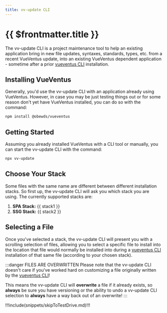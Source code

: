 ```yaml
---
title: vv-update CLI
---
```


<script setup>

    import DocsPackageVersion from '../../src/views/compos/DocsPackageVersion.vue'
    import cliData from '../../cli/helpers/cliData.mjs'

    const stack1 = cliData.stacks.vueTwViteTs.name
    const stack2 = cliData.stacks.vueTwViteSsgMdTs.name
    
</script>






# {{ $frontmatter.title }}

The vv-update CLI is a project maintenance tool to help an existing application bring in new file updates, syntaxes, standards, types, etc. from a recent VueVentus update, into an existing VueVentus dependent application - sometime after a prior [vueventus CLI](/guides/vueventus-cli) installation.








## Installing VueVentus

Generally, you'd use the vv-update CLI with an application already using VueVentus. However, in case you may be just testing things out or for some reason don't yet have VueVentus installed, you can do so with the command:

```bash
npm install @obewds/vueventus
```






## Getting Started

Assuming you already installed VueVentus with a CLI tool or manually, you can start the vv-update CLI with the command:

```bash
npx vv-update
```









## Choose Your Stack

Some files with the same name are different between different installation stacks. So first up, the vv-update CLI will ask you which stack you are using. The currently supported stacks are:

1. **SPA Stack:** {{ stack1 }}
1. **SSG Stack:** {{ stack2 }}








## Selecting a File

Once you've selected a stack, the vv-update CLI will present you with a scrolling selection of files, allowing you to select a specific file to install into the location that file would normally be installed into during a [vueventus CLI](/guides/vueventus-cli) installation of that same file (according to your chosen stack).

:::danger FILES ARE OVERWRITTEN
Please note that the vv-update CLI doesn't care if you've worked hard on customizing a file originally written by the [vueventus CLI](/guides/vueventus-cli)!

This means the vv-update CLI will **overwrite** a file if it already exists, so **always** be sure you have versioning or the ability to undo a vv-update CLI selection to **always** have a way back out of an overwrite!
:::








!!!include(snippets/skipToTestDrive.md)!!!






<DocsPackageVersion/>

